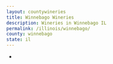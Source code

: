 ```yaml
---
layout: countywineries
title: Winnebago Wineries
description: Wineries in Winnebago IL
permalink: /illinois/winnebago/
county: winnebago
state: il
---
```

-

